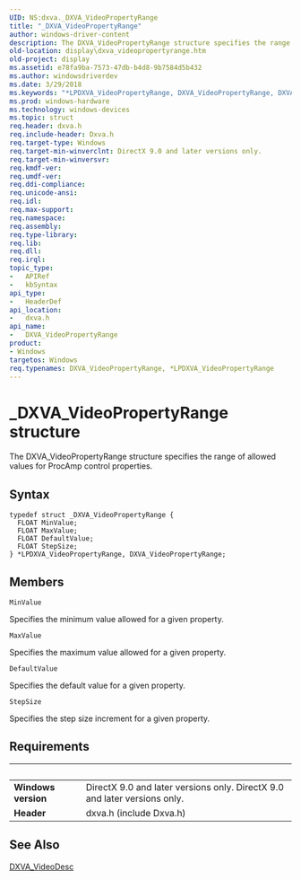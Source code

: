```yaml
---
UID: NS:dxva._DXVA_VideoPropertyRange
title: "_DXVA_VideoPropertyRange"
author: windows-driver-content
description: The DXVA_VideoPropertyRange structure specifies the range of allowed values for ProcAmp control properties.
old-location: display\dxva_videopropertyrange.htm
old-project: display
ms.assetid: e78fa9ba-7573-47db-b4d8-9b7584d5b432
ms.author: windowsdriverdev
ms.date: 3/29/2018
ms.keywords: "*LPDXVA_VideoPropertyRange, DXVA_VideoPropertyRange, DXVA_VideoPropertyRange structure [Display Devices], LPDXVA_VideoPropertyRange, LPDXVA_VideoPropertyRange structure pointer [Display Devices], _DXVA_VideoPropertyRange, display.dxva_videopropertyrange, dxva/DXVA_VideoPropertyRange, dxva/LPDXVA_VideoPropertyRange, dxvaref_0e7bc2aa-0404-4025-908a-5d4c528e020b.xml"
ms.prod: windows-hardware
ms.technology: windows-devices
ms.topic: struct
req.header: dxva.h
req.include-header: Dxva.h
req.target-type: Windows
req.target-min-winverclnt: DirectX 9.0 and later versions only.
req.target-min-winversvr: 
req.kmdf-ver: 
req.umdf-ver: 
req.ddi-compliance: 
req.unicode-ansi: 
req.idl: 
req.max-support: 
req.namespace: 
req.assembly: 
req.type-library: 
req.lib: 
req.dll: 
req.irql: 
topic_type:
-	APIRef
-	kbSyntax
api_type:
-	HeaderDef
api_location:
-	dxva.h
api_name:
-	DXVA_VideoPropertyRange
product:
- Windows
targetos: Windows
req.typenames: DXVA_VideoPropertyRange, *LPDXVA_VideoPropertyRange
---
```


# _DXVA_VideoPropertyRange structure
The DXVA_VideoPropertyRange structure specifies the range of allowed values for ProcAmp control properties.

## Syntax
```
typedef struct _DXVA_VideoPropertyRange {
  FLOAT MinValue;
  FLOAT MaxValue;
  FLOAT DefaultValue;
  FLOAT StepSize;
} *LPDXVA_VideoPropertyRange, DXVA_VideoPropertyRange;
```

## Members


`MinValue`

Specifies the minimum value allowed for a given property.

`MaxValue`

Specifies the maximum value allowed for a given property.

`DefaultValue`

Specifies the default value for a given property.

`StepSize`

Specifies the step size increment for a given property.


## Requirements
| &nbsp; | &nbsp; |
| ---- |:---- |
| **Windows version** | DirectX 9.0 and later versions only. DirectX 9.0 and later versions only. |
| **Header** | dxva.h (include Dxva.h) |

## See Also

<a href="https://msdn.microsoft.com/library/windows/hardware/ff564070">DXVA_VideoDesc</a>